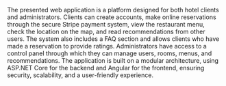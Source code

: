 The presented web application is a platform designed for both hotel clients and 
administrators. Clients can create accounts, make online reservations through the secure Stripe 
payment system, view the restaurant menu, check the location on the map, and read 
recommendations from other users. The system also includes a FAQ section and allows clients 
who have made a reservation to provide ratings. 
Administrators have access to a control panel through which they can manage users, 
rooms, menus, and recommendations. The application is built on a modular architecture, using 
ASP.NET Core for the backend and Angular for the frontend, ensuring security, scalability, and 
a user-friendly experience. 
